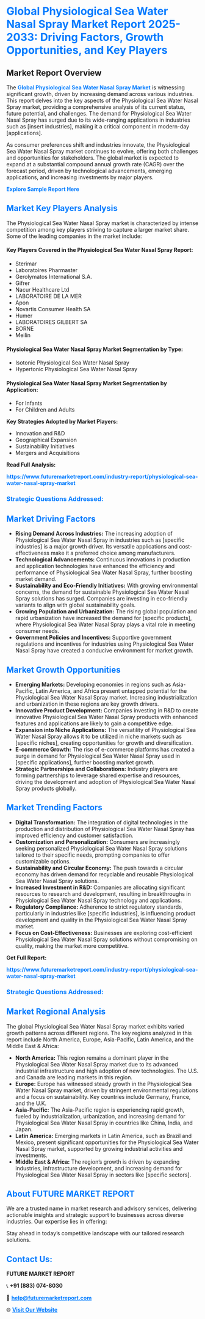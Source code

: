 <h1 style="color: #007BFF;">Global Physiological Sea Water Nasal Spray Market Report 2025-2033: Driving Factors, Growth Opportunities, and Key Players</h1>

<section id="overview">
<h2>Market Report Overview</h2>
<p>The <a href="https://www.futuremarketreport.com/industry-report/physiological-sea-water-nasal-spray-market" style="color: #007BFF; text-decoration: none;"><strong>Global Physiological Sea Water Nasal Spray Market</strong></a> is witnessing significant growth, driven by increasing demand across various industries. This report delves into the key aspects of the Physiological Sea Water Nasal Spray market, providing a comprehensive analysis of its current status, future potential, and challenges. The demand for Physiological Sea Water Nasal Spray has surged due to its wide-ranging applications in industries such as [insert industries], making it a critical component in modern-day [applications].</p>
<p>As consumer preferences shift and industries innovate, the Physiological Sea Water Nasal Spray market continues to evolve, offering both challenges and opportunities for stakeholders. The global market is expected to expand at a substantial compound annual growth rate (CAGR) over the forecast period, driven by technological advancements, emerging applications, and increasing investments by major players.</p>
</section>

<section id="overview">
<p><a href="https://www.futuremarketreport.com/request-sample/reportId=80244" style="color: #007BFF; text-decoration: none;"><strong>Explore Sample Report Here</strong></a></p>
</section>

<section id="key-players">
<h2 style="color: #007BFF;">Market Key Players Analysis</h2>
<p>The Physiological Sea Water Nasal Spray market is characterized by intense competition among key players striving to capture a larger market share. Some of the leading companies in the market include:</p>
<h4>Key Players Covered in the Physiological Sea Water Nasal Spray Report:</h4>
<ul><li>Sterimar</li><li>Laboratoires Pharmaster</li><li>Gerolymatos International S.A.</li><li>Gifrer</li><li>Nacur Healthcare Ltd</li><li>LABORATOIRE DE LA MER</li><li>Apon</li><li>Novartis Consumer Health SA</li><li>Humer</li><li>LABORATOIRES GILBERT SA</li><li>BORNE</li><li>Meilin</li></ul>
<h4>Physiological Sea Water Nasal Spray Market Segmentation by Type:</h4>
<ul><li>Isotonic Physiological Sea Water Nasal Spray</li><li>Hypertonic Physiological Sea Water Nasal Spray</li></ul>

<h4>Physiological Sea Water Nasal Spray Market Segmentation by Application:</h4>
<ul><li>For Infants</li><li>For Children and Adults</li></ul>
<p><strong>Key Strategies Adopted by Market Players:</strong></p>
<ul>
<li>Innovation and R&D</li>
<li>Geographical Expansion</li>
<li>Sustainability Initiatives</li>
<li>Mergers and Acquisitions</li>
</ul>
</section>

<section>
<p><strong>Read Full Analysis: </strong></p><a href="https://www.futuremarketreport.com/industry-report/physiological-sea-water-nasal-spray-market" style="color: #007BFF; text-decoration: none;"><strong>https://www.futuremarketreport.com/industry-report/physiological-sea-water-nasal-spray-market</strong></a>
<h3 style="color: #007BFF;">Strategic Questions Addressed:</h3>
</section>

<section id="driving-factors">
<h2 style="color: #007BFF;">Market Driving Factors</h2>
<ul>
<li><strong>Rising Demand Across Industries:</strong> The increasing adoption of Physiological Sea Water Nasal Spray in industries such as [specific industries] is a major growth driver. Its versatile applications and cost-effectiveness make it a preferred choice among manufacturers.</li>
<li><strong>Technological Advancements:</strong> Continuous innovations in production and application technologies have enhanced the efficiency and performance of Physiological Sea Water Nasal Spray, further boosting market demand.</li>
<li><strong>Sustainability and Eco-Friendly Initiatives:</strong> With growing environmental concerns, the demand for sustainable Physiological Sea Water Nasal Spray solutions has surged. Companies are investing in eco-friendly variants to align with global sustainability goals.</li>
<li><strong>Growing Population and Urbanization:</strong> The rising global population and rapid urbanization have increased the demand for [specific products], where Physiological Sea Water Nasal Spray plays a vital role in meeting consumer needs.</li>
<li><strong>Government Policies and Incentives:</strong> Supportive government regulations and incentives for industries using Physiological Sea Water Nasal Spray have created a conducive environment for market growth.</li>
</ul>
</section>

<section id="growth-opportunities">
<h2 style="color: #007BFF;">Market Growth Opportunities</h2>
<ul>
<li><strong>Emerging Markets:</strong> Developing economies in regions such as Asia-Pacific, Latin America, and Africa present untapped potential for the Physiological Sea Water Nasal Spray market. Increasing industrialization and urbanization in these regions are key growth drivers.</li>
<li><strong>Innovative Product Development:</strong> Companies investing in R&D to create innovative Physiological Sea Water Nasal Spray products with enhanced features and applications are likely to gain a competitive edge.</li>
<li><strong>Expansion into Niche Applications:</strong> The versatility of Physiological Sea Water Nasal Spray allows it to be utilized in niche markets such as [specific niches], creating opportunities for growth and diversification.</li>
<li><strong>E-commerce Growth:</strong> The rise of e-commerce platforms has created a surge in demand for Physiological Sea Water Nasal Spray used in [specific applications], further boosting market growth.</li>
<li><strong>Strategic Partnerships and Collaborations:</strong> Industry players are forming partnerships to leverage shared expertise and resources, driving the development and adoption of Physiological Sea Water Nasal Spray products globally.</li>
</ul>
</section>

<section id="trending-factors">
<h2 style="color: #007BFF;">Market Trending Factors</h2>
<ul>
<li><strong>Digital Transformation:</strong> The integration of digital technologies in the production and distribution of Physiological Sea Water Nasal Spray has improved efficiency and customer satisfaction.</li>
<li><strong>Customization and Personalization:</strong> Consumers are increasingly seeking personalized Physiological Sea Water Nasal Spray solutions tailored to their specific needs, prompting companies to offer customizable options.</li>
<li><strong>Sustainability and Circular Economy:</strong> The push towards a circular economy has driven demand for recyclable and reusable Physiological Sea Water Nasal Spray solutions.</li>
<li><strong>Increased Investment in R&D:</strong> Companies are allocating significant resources to research and development, resulting in breakthroughs in Physiological Sea Water Nasal Spray technology and applications.</li>
<li><strong>Regulatory Compliance:</strong> Adherence to strict regulatory standards, particularly in industries like [specific industries], is influencing product development and quality in the Physiological Sea Water Nasal Spray market.</li>
<li><strong>Focus on Cost-Effectiveness:</strong> Businesses are exploring cost-efficient Physiological Sea Water Nasal Spray solutions without compromising on quality, making the market more competitive.</li>
</ul>
</section>

<section>
<p><strong>Get Full Report: </strong></p><a href="https://www.futuremarketreport.com/industry-report/physiological-sea-water-nasal-spray-market" style="color: #007BFF; text-decoration: none;"><strong>https://www.futuremarketreport.com/industry-report/physiological-sea-water-nasal-spray-market</strong></a>
<h3 style="color: #007BFF;">Strategic Questions Addressed:</h3>
</section>


<section id="regional-analysis">
<h2 style="color: #007BFF;">Market Regional Analysis</h2>
<p>The global Physiological Sea Water Nasal Spray market exhibits varied growth patterns across different regions. The key regions analyzed in this report include North America, Europe, Asia-Pacific, Latin America, and the Middle East & Africa:</p>
<ul>
<li><strong>North America:</strong> This region remains a dominant player in the Physiological Sea Water Nasal Spray market due to its advanced industrial infrastructure and high adoption of new technologies. The U.S. and Canada are leading markets in this region.</li>
<li><strong>Europe:</strong> Europe has witnessed steady growth in the Physiological Sea Water Nasal Spray market, driven by stringent environmental regulations and a focus on sustainability. Key countries include Germany, France, and the U.K.</li>
<li><strong>Asia-Pacific:</strong> The Asia-Pacific region is experiencing rapid growth, fueled by industrialization, urbanization, and increasing demand for Physiological Sea Water Nasal Spray in countries like China, India, and Japan.</li>
<li><strong>Latin America:</strong> Emerging markets in Latin America, such as Brazil and Mexico, present significant opportunities for the Physiological Sea Water Nasal Spray market, supported by growing industrial activities and investments.</li>
<li><strong>Middle East & Africa:</strong> The region’s growth is driven by expanding industries, infrastructure development, and increasing demand for Physiological Sea Water Nasal Spray in sectors like [specific sectors].</li>
</ul>
</section>

<footer>
<h2 style="color: #007BFF;">About FUTURE MARKET REPORT</h2>
<p>We are a trusted name in market research and advisory services, delivering actionable insights and strategic support to businesses across diverse industries. Our expertise lies in offering:</p>

<p>Stay ahead in today’s competitive landscape with our tailored research solutions.</p>

<h2 style="color: #007BFF;">Contact Us:</h2>
<p><strong>FUTURE MARKET REPORT</strong></p>
<p>📞 <strong>+91 (883) 074-8030</strong></p>
<p>📧 <strong><a href="mailto:help@futuremarketreport.com" style="color: #007BFF;">help@futuremarketreport.com</a></strong></p>
<p>🌐 <strong><a href="https://www.futuremarketreport.com/" style="color: #007BFF;">Visit Our Website</a></strong></p>
</footer>
